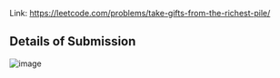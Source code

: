Link: https://leetcode.com/problems/take-gifts-from-the-richest-pile/
## Details of Submission
![image](https://github.com/mgalang229/LeetCode-Take-Gifts-From-the-Richest-Pile/assets/51401355/1bc9588a-e20c-4f48-ac3e-837b0baa7d8f)
